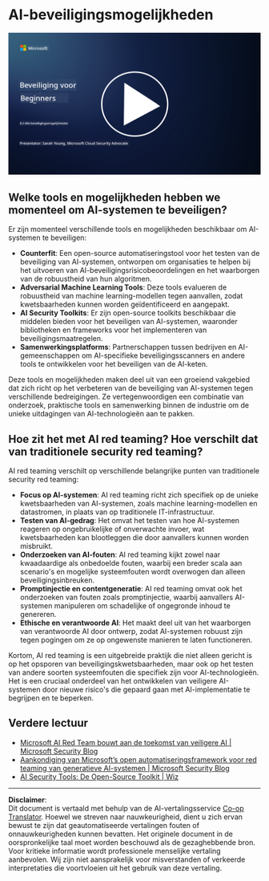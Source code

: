 <!--
CO_OP_TRANSLATOR_METADATA:
{
  "original_hash": "b6bb7175672298d1e2f73ba7e0006f95",
  "translation_date": "2025-09-04T01:05:53+00:00",
  "source_file": "8.2 AI security capabilities.md",
  "language_code": "nl"
}
-->
# AI-beveiligingsmogelijkheden

[![Bekijk de video](../../translated_images/8-2_placeholder.bc988ce5dff1726a8b6f8c00b1250865ca23d02aa5cb11fb879ed1194702c99a.nl.png)](https://learn-video.azurefd.net/vod/player?id=e0a6f844-d884-4f76-99bd-4ce9f7f73d22)

## Welke tools en mogelijkheden hebben we momenteel om AI-systemen te beveiligen?

Er zijn momenteel verschillende tools en mogelijkheden beschikbaar om AI-systemen te beveiligen:

-   **Counterfit**: Een open-source automatiseringstool voor het testen van de beveiliging van AI-systemen, ontworpen om organisaties te helpen bij het uitvoeren van AI-beveiligingsrisicobeoordelingen en het waarborgen van de robuustheid van hun algoritmen.
-   **Adversarial Machine Learning Tools**: Deze tools evalueren de robuustheid van machine learning-modellen tegen aanvallen, zodat kwetsbaarheden kunnen worden geïdentificeerd en aangepakt.
-   **AI Security Toolkits**: Er zijn open-source toolkits beschikbaar die middelen bieden voor het beveiligen van AI-systemen, waaronder bibliotheken en frameworks voor het implementeren van beveiligingsmaatregelen.
-   **Samenwerkingsplatforms**: Partnerschappen tussen bedrijven en AI-gemeenschappen om AI-specifieke beveiligingsscanners en andere tools te ontwikkelen voor het beveiligen van de AI-keten.

Deze tools en mogelijkheden maken deel uit van een groeiend vakgebied dat zich richt op het verbeteren van de beveiliging van AI-systemen tegen verschillende bedreigingen. Ze vertegenwoordigen een combinatie van onderzoek, praktische tools en samenwerking binnen de industrie om de unieke uitdagingen van AI-technologieën aan te pakken.

## Hoe zit het met AI red teaming? Hoe verschilt dat van traditionele security red teaming?

AI red teaming verschilt op verschillende belangrijke punten van traditionele security red teaming:

-   **Focus op AI-systemen**: AI red teaming richt zich specifiek op de unieke kwetsbaarheden van AI-systemen, zoals machine learning-modellen en datastromen, in plaats van op traditionele IT-infrastructuur.
-   **Testen van AI-gedrag**: Het omvat het testen van hoe AI-systemen reageren op ongebruikelijke of onverwachte invoer, wat kwetsbaarheden kan blootleggen die door aanvallers kunnen worden misbruikt.
-   **Onderzoeken van AI-fouten**: AI red teaming kijkt zowel naar kwaadaardige als onbedoelde fouten, waarbij een breder scala aan scenario's en mogelijke systeemfouten wordt overwogen dan alleen beveiligingsinbreuken.
-   **Promptinjectie en contentgeneratie**: AI red teaming omvat ook het onderzoeken van fouten zoals promptinjectie, waarbij aanvallers AI-systemen manipuleren om schadelijke of ongegronde inhoud te genereren.
-   **Ethische en verantwoorde AI**: Het maakt deel uit van het waarborgen van verantwoorde AI door ontwerp, zodat AI-systemen robuust zijn tegen pogingen om ze op ongewenste manieren te laten functioneren.

Kortom, AI red teaming is een uitgebreide praktijk die niet alleen gericht is op het opsporen van beveiligingskwetsbaarheden, maar ook op het testen van andere soorten systeemfouten die specifiek zijn voor AI-technologieën. Het is een cruciaal onderdeel van het ontwikkelen van veiligere AI-systemen door nieuwe risico's die gepaard gaan met AI-implementatie te begrijpen en te beperken.

## Verdere lectuur

 - [Microsoft AI Red Team bouwt aan de toekomst van veiligere AI | Microsoft Security Blog](https://www.microsoft.com/en-us/security/blog/2023/08/07/microsoft-ai-red-team-building-future-of-safer-ai/?WT.mc_id=academic-96948-sayoung)
 - [Aankondiging van Microsoft’s open automatiseringsframework voor red teaming van generatieve AI-systemen | Microsoft Security Blog](https://www.microsoft.com/en-us/security/blog/2024/02/22/announcing-microsofts-open-automation-framework-to-red-team-generative-ai-systems/?WT.mc_id=academic-96948-sayoung)
 - [AI Security Tools: De Open-Source Toolkit | Wiz](https://www.wiz.io/academy/ai-security-tools)

---

**Disclaimer**:  
Dit document is vertaald met behulp van de AI-vertalingsservice [Co-op Translator](https://github.com/Azure/co-op-translator). Hoewel we streven naar nauwkeurigheid, dient u zich ervan bewust te zijn dat geautomatiseerde vertalingen fouten of onnauwkeurigheden kunnen bevatten. Het originele document in de oorspronkelijke taal moet worden beschouwd als de gezaghebbende bron. Voor kritieke informatie wordt professionele menselijke vertaling aanbevolen. Wij zijn niet aansprakelijk voor misverstanden of verkeerde interpretaties die voortvloeien uit het gebruik van deze vertaling.